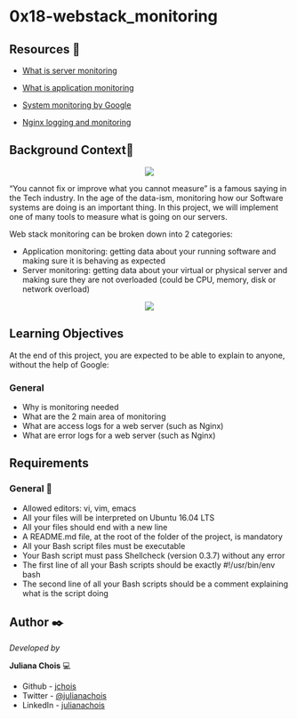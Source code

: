 # 0x18-webstack_monitoring
## Resources 🔧

- [What is server monitoring](https://www.sumologic.com/glossary/server-monitoring/)

- [What is application monitoring](https://en.wikipedia.org/wiki/Application_performance_management)

- [System monitoring by Google](https://landing.google.com/sre/sre-book/chapters/monitoring-distributed-systems/)

- [Nginx logging and monitoring](https://docs.nginx.com/nginx/admin-guide/monitoring/logging/)

## Background Context📖

<p align="center"><img src="https://i.ibb.co/6sHsVCv/hb3pAsO.png"></p>
“You cannot fix or improve what you cannot measure” is a famous saying in the Tech industry. In the age of the data-ism, monitoring how our Software systems are doing is an important thing. In this project, we will implement one of many tools to measure what is going on our servers.

Web stack monitoring can be broken down into 2 categories:

- Application monitoring: getting data about your running software and making sure it is behaving as expected
- Server monitoring: getting data about your virtual or physical server and making sure they are not overloaded (could be CPU, memory, disk or network overload)

<p align="center"><img src="https://s3.amazonaws.com/intranet-projects-files/holbertonschool-sysadmin_devops/281/ktCXnhE.jpg"></p>

## Learning Objectives

At the end of this project, you are expected to be able to explain to anyone, without the help of Google:

### General
- Why is monitoring needed
- What are the 2 main area of monitoring
- What are access logs for a web server (such as Nginx)
- What are error logs for a web server (such as Nginx)

## Requirements
### General 📌

- Allowed editors: vi, vim, emacs
- All your files will be interpreted on Ubuntu 16.04 LTS
- All your files should end with a new line
- A README.md file, at the root of the folder of the project, is mandatory
- All your Bash script files must be executable
- Your Bash script must pass Shellcheck (version 0.3.7) without any error
- The first line of all your Bash scripts should be exactly #!/usr/bin/env bash
- The second line of all your Bash scripts should be a comment explaining what is the script doing

## Author ✒️

_Developed by_

**Juliana Chois** :computer:

- Github - [jchois](https://github.com/jchois)
- Twitter - [@julianachois](https://twitter.com/julianachois)
- LinkedIn - [julianachois](https://www.linkedin.com/in/julianachois)
